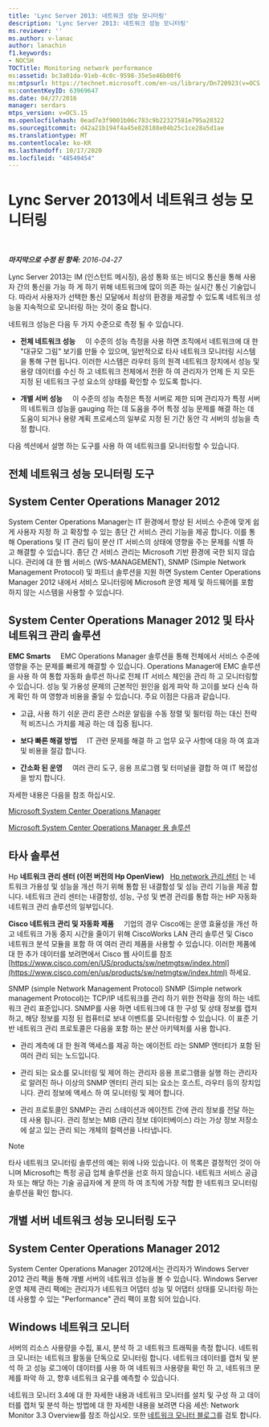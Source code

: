 ```yaml
---
title: 'Lync Server 2013: 네트워크 성능 모니터링'
description: 'Lync Server 2013: 네트워크 성능 모니터링'
ms.reviewer: ''
ms.author: v-lanac
author: lanachin
f1.keywords:
- NOCSH
TOCTitle: Monitoring network performance
ms:assetid: bc3a01da-91eb-4c0c-9598-35e5e46b00f6
ms:mtpsurl: https://technet.microsoft.com/en-us/library/Dn720923(v=OCS.15)
ms:contentKeyID: 63969647
ms.date: 04/27/2016
manager: serdars
mtps_version: v=OCS.15
ms.openlocfilehash: 0ead7e3f9001b06c783c9b22327581e795a20322
ms.sourcegitcommit: d42a21b194f4a45e828188e04b25c1ce28a5d1ae
ms.translationtype: MT
ms.contentlocale: ko-KR
ms.lasthandoff: 10/17/2020
ms.locfileid: "48549454"
---
```

# <a name="monitoring-network-performance-in-lync-server-2013"></a>Lync Server 2013에서 네트워크 성능 모니터링

<div data-xmlns="http://www.w3.org/1999/xhtml">

<div class="topic" data-xmlns="http://www.w3.org/1999/xhtml" data-msxsl="urn:schemas-microsoft-com:xslt" data-cs="https://msdn.microsoft.com/">

<div data-asp="https://msdn2.microsoft.com/asp">



</div>

<div id="mainSection">

<div id="mainBody">

<span> </span>

_**마지막으로 수정 된 항목:** 2016-04-27_

Lync Server 2013는 IM (인스턴트 메시징), 음성 통화 또는 비디오 통신을 통해 사용자 간의 통신을 가능 하 게 하기 위해 네트워크에 많이 의존 하는 실시간 통신 기술입니다. 따라서 사용자가 선택한 통신 모달에서 최상의 환경을 제공할 수 있도록 네트워크 성능을 지속적으로 모니터링 하는 것이 중요 합니다.

네트워크 성능은 다음 두 가지 수준으로 측정 될 수 있습니다.

  - **전체 네트워크 성능**     이 수준의 성능 측정을 사용 하면 조직에서 네트워크에 대 한 "대규모 그림" 보기를 만들 수 있으며, 일반적으로 타사 네트워크 모니터링 시스템을 통해 구현 됩니다. 이러한 시스템은 라우터 등의 원격 네트워크 장치에서 성능 및 용량 데이터를 수신 하 고 네트워크 전체에서 전환 하 여 관리자가 언제 든 지 모든 지정 된 네트워크 구성 요소의 상태를 확인할 수 있도록 합니다.

  - **개별 서버 성능**     이 수준의 성능 측정은 특정 서버로 제한 되며 관리자가 특정 서버의 네트워크 성능을 gauging 하는 데 도움을 주어 특정 성능 문제를 해결 하는 데 도움이 되거나 용량 계획 프로세스의 일부로 지정 된 기간 동안 각 서버의 성능을 측정 합니다.

다음 섹션에서 설명 하는 도구를 사용 하 여 네트워크를 모니터링할 수 있습니다.

<div>

## <a name="tools-for-overall-network-performance-monitoring"></a>전체 네트워크 성능 모니터링 도구

<div>

## <a name="system-center-operations-manager-2012"></a>System Center Operations Manager 2012

System Center Operations Manager는 IT 환경에서 향상 된 서비스 수준에 맞게 쉽게 사용자 지정 하 고 확장할 수 있는 종단 간 서비스 관리 기능을 제공 합니다. 이를 통해 Operations 및 IT 관리 팀이 분산 IT 서비스의 상태에 영향을 주는 문제를 식별 하 고 해결할 수 있습니다. 종단 간 서비스 관리는 Microsoft 기반 환경에 국한 되지 않습니다. 관리에 대 한 웹 서비스 (WS-MANAGEMENT), SNMP (Simple Network Management Protocol) 및 파트너 솔루션을 지원 하면 System Center Operations Manager 2012 내에서 서비스 모니터링에 Microsoft 운영 체제 및 하드웨어를 포함 하지 않는 시스템을 사용할 수 있습니다.

</div>

<div>

## <a name="system-center-operations-manager-2012-and-third-party-network-management-solutions"></a>System Center Operations Manager 2012 및 타사 네트워크 관리 솔루션

**EMC Smarts**     EMC Operations Manager 솔루션을 통해 전체에서 서비스 수준에 영향을 주는 문제를 빠르게 해결할 수 있습니다. Operations Manager에 EMC 솔루션을 사용 하 여 통합 자동화 솔루션 하나로 전체 IT 서비스 체인을 관리 하 고 모니터링할 수 있습니다. 성능 및 가용성 문제의 근본적인 원인을 쉽게 파악 하 고이를 보다 신속 하 게 확인 하 여 영향과 비용을 줄일 수 있습니다. 주요 이점은 다음과 같습니다.

  - 고급, 사용 하기 쉬운 관리 혼란 스러운 알림을 수동 정렬 및 필터링 하는 대신 전략적 비즈니스 가치를 제공 하는 데 집중 됩니다.

  - **보다 빠른 해결 방법**     IT 관련 문제를 해결 하 고 업무 요구 사항에 대응 하 여 효과 및 비용을 절감 합니다.

  - **간소화 된 운영**     여러 관리 도구, 응용 프로그램 및 터미널을 결합 하 여 IT 복잡성을 방지 합니다.

자세한 내용은 다음을 참조 하십시오.

[Microsoft System Center Operations Manager](https://go.microsoft.com/fwlink/p/?linkid=243651)

[Microsoft System Center Operations Manager 용 솔루션](http://www.emc.com/collateral/software/data-sheet/h6135-server-manager-ds.pdf)

</div>

<div>

## <a name="third-party-solutions"></a>타사 솔루션

Hp **네트워크 관리 센터 (이전 버전의 Hp OpenView)**   [Hp network 관리 센터](http://www8.hp.com/us/en/software-solutions/network-management/index.html?%26zn=bto%26cp=1-11-15-119_4000_100__) 는 네트워크 가용성 및 성능을 개선 하기 위해 통합 된 내결함성 및 성능 관리 기능을 제공 합니다. 네트워크 관리 센터는 내결함성, 성능, 구성 및 변경 관리를 통합 하는 HP 자동화 네트워크 관리 솔루션의 일부입니다.

**Cisco 네트워크 관리 및 자동화 제품**     기업의 경우 Cisco에는 운영 효율성을 개선 하 고 네트워크 가동 중지 시간을 줄이기 위해 CiscoWorks LAN 관리 솔루션 및 Cisco 네트워크 분석 모듈을 포함 하 여 여러 관리 제품을 사용할 수 있습니다. 이러한 제품에 대 한 추가 데이터를 보려면에서 Cisco 웹 사이트를 참조 [https://www.cisco.com/en/US/products/sw/netmgtsw/index.html](https://www.cisco.com/en/us/products/sw/netmgtsw/index.html) 하세요.

SNMP (simple Network Management Protocol) SNMP (Simple network management Protocol)는 TCP/IP 네트워크를 관리 하기 위한 전략을 정의 하는 네트워크 관리 표준입니다. SNMP를 사용 하면 네트워크에 대 한 구성 및 상태 정보를 캡처하고, 해당 정보를 지정 된 컴퓨터로 보내 이벤트를 모니터링할 수 있습니다. 이 표준 기반 네트워크 관리 프로토콜은 다음을 포함 하는 분산 아키텍처를 사용 합니다.

  - 관리 계측에 대 한 원격 액세스를 제공 하는 에이전트 라는 SNMP 엔터티가 포함 된 여러 관리 되는 노드입니다.

  - 관리 되는 요소를 모니터링 및 제어 하는 관리자 응용 프로그램을 실행 하는 관리자로 알려진 하나 이상의 SNMP 엔터티 관리 되는 요소는 호스트, 라우터 등의 장치입니다. 관리 정보에 액세스 하 여 모니터링 및 제어 합니다.

  - 관리 프로토콜인 SNMP는 관리 스테이션과 에이전트 간에 관리 정보를 전달 하는 데 사용 됩니다. 관리 정보는 MIB (관리 정보 데이터베이스) 라는 가상 정보 저장소에 살고 있는 관리 되는 개체의 컬렉션을 나타냅니다.

<div>


> [!NOTE]  
> 타사 네트워크 모니터링 솔루션의 예는 위에 나와 있습니다. 이 목록은 결정적인 것이 아니며 Microsoft는 특정 공급 업체 솔루션을 선호 하지 않습니다. 네트워크 서비스 공급자 또는 해당 하는 기술 공급자에 게 문의 하 여 조직에 가장 적합 한 네트워크 모니터링 솔루션을 확인 합니다.



</div>

</div>

</div>

<div>

## <a name="tools-for-monitoring-individual-server-network-performance"></a>개별 서버 네트워크 성능 모니터링 도구

<div>

## <a name="system-center-operations-manager-2012"></a>System Center Operations Manager 2012

System Center Operations Manager 2012에서는 관리자가 Windows Server 2012 관리 팩을 통해 개별 서버의 네트워크 성능을 볼 수 있습니다. Windows Server 운영 체제 관리 팩에는 관리자가 네트워크 어댑터 성능 및 어댑터 상태를 모니터링 하는 데 사용할 수 있는 "Performance" 관리 팩이 포함 되어 있습니다.

</div>

<div>

## <a name="windows-network-monitor"></a>Windows 네트워크 모니터

서버의 리소스 사용량을 수집, 표시, 분석 하 고 네트워크 트래픽을 측정 합니다. 네트워크 모니터는 네트워크 활동을 단독으로 모니터링 합니다. 네트워크 데이터를 캡처 및 분석 하 고 성능 로그에이 데이터를 사용 하 여 네트워크 사용량을 확인 하 고, 네트워크 문제를 파악 하 고, 향후 네트워크 요구를 예측할 수 있습니다.

네트워크 모니터 3.4에 대 한 자세한 내용과 네트워크 모니터를 설치 및 구성 하 고 데이터를 캡처 및 분석 하는 방법에 대 한 자세한 내용을 보려면 다음 세션: Network Monitor 3.3 Overview를 참조 하십시오. 또한 [네트워크 모니터 블로그](https://blogs.technet.com/b/netmon/)를 검토 합니다.

</div>

</div>

</div>

<span> </span>

</div>

</div>

</div>

